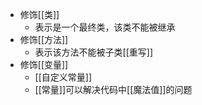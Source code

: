 - 修饰[[类]]
	- 表示是一个最终类，该类不能被继承
- 修饰[[方法]]
	- 表示该方法不能被子类[[重写]]
- 修饰[[变量]]
	- [[自定义常量]]
	- [[常量]]可以解决代码中[[魔法值]]的问题